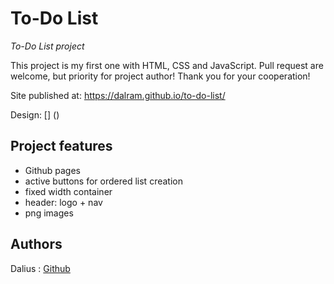 # To-Do List

_To-Do List project_

This project is my first one with HTML, CSS and JavaScript. Pull request are welcome, but priority for project author! Thank you for your cooperation!

Site published at: https://dalram.github.io/to-do-list/

Design: [] ()

## Project features

-   Github pages
-   active buttons for ordered list creation
-   fixed width container
-   header: logo + nav
-   png images

## Authors

Dalius : [Github](https://github.com/dalram)